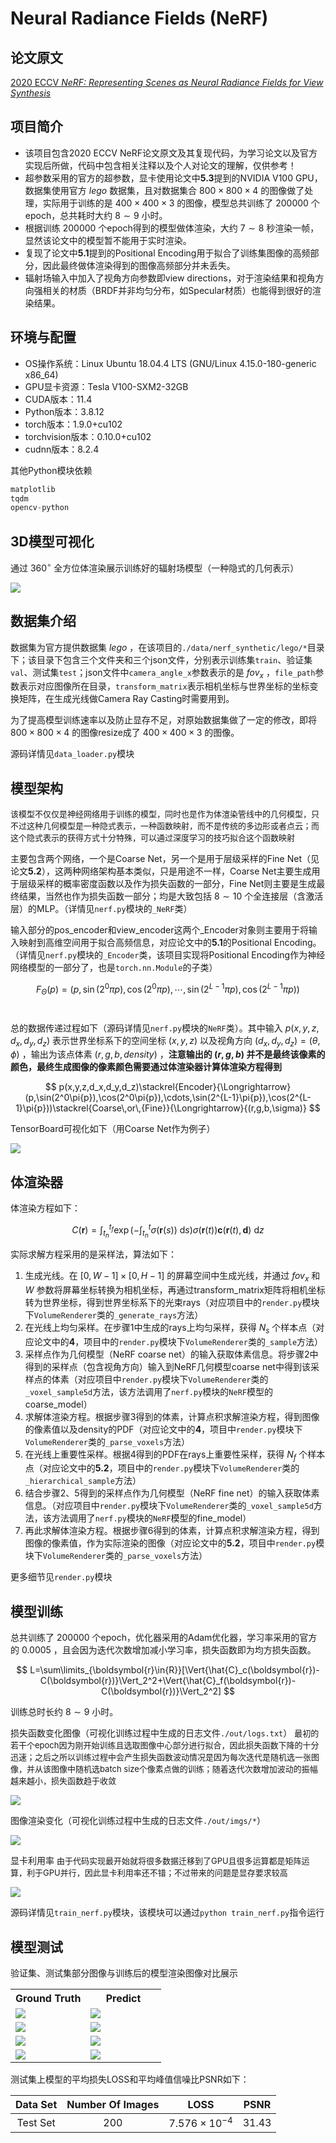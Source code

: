 # Neural Radiance Fields (NeRF)

## 论文原文

[2020 ECCV *NeRF: Representing Scenes as Neural Radiance Fields for View Synthesis*](https://github.com/mofashaoye/2020-ECCV-NeRF/blob/main/paper/NeRF.pdf) 

## 项目简介

* 该项目包含2020 ECCV NeRF论文原文及其复现代码，为学习论文以及官方实现后所做，代码中包含相关注释以及个人对论文的理解，仅供参考！
* 超参数采用的官方的超参数，显卡使用论文中**5.3**提到的NVIDIA V100 GPU，数据集使用官方 $lego$ 数据集，且对数据集合 $800\times800\times4$ 的图像做了处理，实际用于训练的是 $400\times400\times3$ 的图像，模型总共训练了 $200000$ 个epoch，总共耗时大约 $8\sim9$ 小时。
* 根据训练 $200000$ 个epoch得到的模型做体渲染，大约 $7\sim8$ 秒渲染一帧，显然该论文中的模型暂不能用于实时渲染。
* 复现了论文中**5.1**提到的Positional Encoding用于拟合了训练集图像的高频部分，因此最终做体渲染得到的图像高频部分并未丢失。
* 辐射场输入中加入了视角方向参数即view directions，对于渲染结果和视角方向强相关的材质（BRDF并非均匀分布，如Specular材质）也能得到很好的渲染结果。

## 环境与配置

* OS操作系统：Linux Ubuntu 18.04.4 LTS (GNU/Linux 4.15.0-180-generic x86_64)
* GPU显卡资源：Tesla V100-SXM2-32GB
* CUDA版本：11.4
* Python版本：3.8.12
* torch版本：1.9.0+cu102
* torchvision版本：0.10.0+cu102
* cudnn版本：8.2.4

其他Python模块依赖
```python
matplotlib
tqdm
opencv-python
```

## 3D模型可视化

通过 $360^{\circ}$ 全方位体渲染展示训练好的辐射场模型（一种隐式的几何表示）

<img src="https://github.com/mofashaoye/2020-ECCV-NeRF/blob/main/out/other_imgs/render.gif">

## 数据集介绍

数据集为官方提供数据集 $lego$ ，在该项目的`./data/nerf_synthetic/lego/*`目录下；该目录下包含三个文件夹和三个json文件，分别表示训练集`train`、验证集`val`、测试集`test`；json文件中`camera_angle_x`参数表示的是 $fov_x$ ，`file_path`参数表示对应图像所在目录，`transform_matrix`表示相机坐标与世界坐标的坐标变换矩阵，在生成光线做Camera Ray Casting时需要用到。

为了提高模型训练速率以及防止显存不足，对原始数据集做了一定的修改，即将 $800\times800\times4$ 的图像resize成了 $400\times400\times3$ 的图像。

源码详情见`data_loader.py`模块

## 模型架构

<font size=2> 该模型不仅仅是神经网络用于训练的模型，同时也是作为体渲染管线中的几何模型，只不过这种几何模型是一种隐式表示，一种函数映射，而不是传统的多边形或者点云；而这个隐式表示的获得方式十分特殊，可以通过深度学习的技巧拟合这个函数映射 </font>

主要包含两个网络，一个是Coarse Net，另一个是用于层级采样的Fine Net（见论文**5.2**），这两种网络架构基本类似，只是用途不一样，Coarse Net主要生成用于层级采样的概率密度函数以及作为损失函数的一部分，Fine Net则主要是生成最终结果，当然也作为损失函数一部分；均是大致包括 $8\sim10$ 个全连接层（含激活层）的MLP。（详情见`nerf.py`模块的`_NeRF`类）

输入部分的pos_encoder和view_encoder这两个_Encoder对象则主要用于将输入映射到高维空间用于拟合高频信息，对应论文中的**5.1**的Positional Encoding。（详情见`nerf.py`模块的`_Encoder`类，该项目实现将Positional Encoding作为神经网络模型的一部分了，也是`torch.nn.Module`的子类）

$$
F_\Theta(p)=(p,\sin(2^0\pi{p}),\cos(2^0\pi{p}),\cdots,\sin(2^{L-1}\pi{p}),\cos(2^{L-1}\pi{p}))
$$ </br>

总的数据传递过程如下（源码详情见`nerf.py`模块的`NeRF`类）。其中输入 $p(x,y,z,d_x,d_y,d_z)$ 表示世界坐标系下的空间坐标 $(x,y,z)$ 以及视角方向 $(d_x,d_y,d_z)=(\theta,\phi)$ ，输出为该点体素 $(r,g,b,density)$ ，**注意输出的 $(r,g,b)$ 并不是最终该像素的颜色，最终生成图像的像素颜色需要通过体渲染器计算体渲染方程得到**

$$
p(x,y,z,d_x,d_y,d_z)\stackrel{Encoder}{\Longrightarrow}(p,\sin(2^0\pi{p}),\cos(2^0\pi{p}),\cdots,\sin(2^{L-1}\pi{p}),\cos(2^{L-1}\pi{p}))\stackrel{Coarse\,or\,{Fine}}{\Longrightarrow}{(r,g,b,\sigma)}
$$

TensorBoard可视化如下（用Coarse Net作为例子）

<img src="https://github.com/mofashaoye/2020-ECCV-NeRF/blob/main/out/other_imgs/nerf_model.png"> </img>

## 体渲染器

体渲染方程如下：

$$
C(\boldsymbol{r})=
\int_{t_n}^{t_f} 
\exp\big({-\int_{t_n}^{t} {\sigma(\boldsymbol{r}(s))}\ \mathrm{d}s}\big)
\sigma(\boldsymbol{r}(t))
\boldsymbol{c}(\boldsymbol{r}(t),\boldsymbol{d})
\ \mathrm{d}z
$$


实际求解方程采用的是采样法，算法如下：

1. 生成光线。在 $[0,W-1]\times[0,H-1]$ 的屏幕空间中生成光线，并通过 $fov_x$ 和 $W$ 参数将屏幕坐标转换为相机坐标，再通过transform_matrix矩阵将相机坐标转为世界坐标，得到世界坐标系下的光束rays（对应项目中的`render.py`模块下`VolumeRenderer`类的`_generate_rays`方法）
2. 在光线上均匀采样。在步骤1中生成的rays上均匀采样，获得 $N_s$ 个样本点（对应论文中的**4**，项目中的`render.py`模块下`VolumeRenderer`类的`_sample`方法）
3. 采样点作为几何模型（NeRF coarse net）的输入获取体素信息。将步骤2中得到的采样点（包含视角方向）输入到NeRF几何模型coarse net中得到该采样点的体素（对应项目中`render.py`模块下`VolumeRenderer`类的`_voxel_sample5d`方法，该方法调用了`nerf.py`模块的`NeRF`模型的coarse_model）
4. 求解体渲染方程。根据步骤3得到的体素，计算点积求解渲染方程，得到图像的像素值以及density的PDF（对应论文中的**4**，项目中`render.py`模块下`VolumeRenderer`类的`_parse_voxels`方法）
5. 在光线上重要性采样。根据4得到的PDF在rays上重要性采样，获得 $N_f$ 个样本点（对应论文中的**5.2**，项目中的`render.py`模块下`VolumeRenderer`类的`_hierarchical_sample`方法）
6. 结合步骤2、5得到的采样点作为几何模型（NeRF fine net）的输入获取体素信息。（对应项目中`render.py`模块下`VolumeRenderer`类的`_voxel_sample5d`方法，该方法调用了`nerf.py`模块的`NeRF`模型的fine_model）
7. 再此求解体渲染方程。根据步骤6得到的体素，计算点积求解渲染方程，得到图像的像素值，作为实际渲染的图像（对应论文中的**5.2**，项目中`render.py`模块下`VolumeRenderer`类的`_parse_voxels`方法）

更多细节见`render.py`模块

## 模型训练

总共训练了 $200000$ 个epoch，优化器采用的Adam优化器，学习率采用的官方的 $0.0005$ ，且会因为迭代次数增加减小学习率，损失函数即为均方损失函数。

$$
L=\sum\limits_{\boldsymbol{r}\in{R}}[\Vert{\hat{C}_c(\boldsymbol{r})-C(\boldsymbol{r})}\Vert_2^2+\Vert{\hat{C}_f(\boldsymbol{r})-C(\boldsymbol{r})}\Vert_2^2]
$$

训练总时长约 $8\sim9$ 小时。

损失函数变化图像（可视化训练过程中生成的日志文件`./out/logs.txt`）
<font size=2>最初的若干个epoch因为刚开始训练且选取图像中心部分进行拟合，因此损失函数下降的十分迅速；之后之所以训练过程中会产生损失函数波动情况是因为每次迭代是随机选一张图像，并从该图像中随机选batch size个像素点做的训练；随着迭代次数增加波动的振幅越来越小，损失函数趋于收敛</font>

<img src="https://github.com/mofashaoye/2020-ECCV-NeRF/blob/main/out/other_imgs/losses.gif"></img>

图像渲染变化（可视化训练过程中生成的日志文件`./out/imgs/*`）

<img src="https://github.com/mofashaoye/2020-ECCV-NeRF/blob/main/out/other_imgs/train_img.gif"></img>

显卡利用率
<font size=2>由于代码实现最开始就将很多数据迁移到了GPU且很多运算都是矩阵运算，利于GPU并行，因此显卡利用率还不错；不过带来的问题是显存要求较高</font>

<img src="https://github.com/mofashaoye/2020-ECCV-NeRF/blob/main/out/other_imgs/gpu.png"> </img>

源码详情见`train_nerf.py`模块，该模块可以通过`python train_nerf.py`指令运行

## 模型测试

验证集、测试集部分图像与训练后的模型渲染图像对比展示
<table>
<tr>
    <th>Ground Truth</th> <th>Predict</th>
</tr>
<tr>
<td width=50%><img src="https://github.com/mofashaoye/2020-ECCV-NeRF/blob/main/data/nerf_synthetic/lego/test/r_0.png"></td><td width=50%><img src="https://github.com/mofashaoye/2020-ECCV-NeRF/blob/main/out/other_imgs/test_0.png"> </td>
</tr>
<tr>
<td width=50%><img src="https://github.com/mofashaoye/2020-ECCV-NeRF/blob/main/data/nerf_synthetic/lego/val/r_3.png"></td><td width=50%><img src="https://github.com/mofashaoye/2020-ECCV-NeRF/blob/main/out/other_imgs/render_val_r_3.png"> </td>
</tr>
<tr>
<td width=50%><img src="https://github.com/mofashaoye/2020-ECCV-NeRF/blob/main/data/nerf_synthetic/lego/val/r_9.png"></td><td width=50%><img src="https://github.com/mofashaoye/2020-ECCV-NeRF/blob/main/out/other_imgs/render_val_r_9.png"> </td>
</tr>
<tr>
<td width=50%><img src="https://github.com/mofashaoye/2020-ECCV-NeRF/blob/main/data/nerf_synthetic/lego/val/r_0.png"></td><td width=50%><img src="https://github.com/mofashaoye/2020-ECCV-NeRF/blob/main/out/other_imgs/render_val_r_0.png"> </td>
</tr>
</table>

测试集上模型的平均损失LOSS和平均峰值信噪比PSNR如下：

|  Data Set   | Number Of Images  |  LOSS   | PSNR  |
|  :----:  | :----:  |  :----:  | :----:  |
| Test Set | $200$ | $7.576\times{10^{-4}}$  | $31.43$ |
